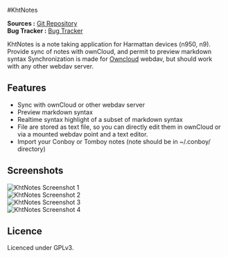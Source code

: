 #KhtNotes

**Sources :** [Git Repository][1]  
**Bug Tracker :** [Bug Tracker][3]

KhtNotes is a note taking application for Harmattan devices (n950, n9). Provide sync of notes with ownCloud, and permit to preview markdown syntax
Synchronization is made for [Owncloud][9] webdav, but should work with any other webdav server.

Features
---------

  * Sync with ownCloud or other webdav server
  * Preview markdown syntax
  * Realtime syntax highlight of a subset of markdown syntax
  * File are stored as text file, so you can directly edit them in ownCloud or via a mounted webdav point and a text editor.
  * Import your Conboy or Tomboy notes (note should be in ~/.conboy/ directory)

Screenshots
------------------

![KhtNotes Screenshot 1][4]  
![KhtNotes Screenshot 2][5]  
![KhtNotes Screenshot 3][6]  
![KhtNotes Screenshot 4][10]  

Licence
---------

Licenced under GPLv3.


[1]:http://github.com/khertan/KhtNotes/
[3]:http://github.com/khertan/KhtNotes/issues
[4]:http://khertan.net/medias/khtnotes_screenshot_1.png
[5]:http://khertan.net/medias/khtnotes_screenshot_2.png
[6]:http://khertan.net/medias/khtnotes_screenshot_3.png
[10]:http://khertan.net/medias/khtnotes_screenshot_4.png
[7]:http://khertan.net/KhtNotes
[9]:https://owncloud.org   
[11]:http://khertan.net/datas/downloads/khtnotes_2.0.0-1_armel.deb
[12]:http://apps.formeego.com/staging/applications/n9/pr1.0/harmattan/Office/khtnotes/
[13]:http://repo.pub.meego.com/home:/khertan/Harmattan/armel/

